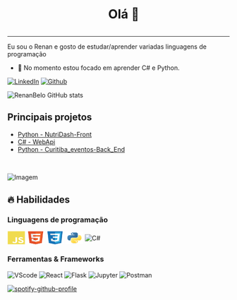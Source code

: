 <!--título-->
<div id="user-content-toc">
  <ul align="center">
    <summary><h1 style="display: inline-block">Olá 👋</h1></summary>
</div>
    
---
<p>
  Eu sou o Renan e gosto de estudar/aprender variadas linguagens de programação

  - 🌱 No momento estou focado em aprender C# e Python.

<!-- Links -->

[![LinkedIn](https://img.shields.io/badge/LinkedIn-0077B5?style=for-the-badge&logo=linkedin&logoColor=white)](https://www.linkedin.com/in/christian-oliveira-925532257/)
[![Github](https://img.shields.io/badge/GitHub-100000?style=for-the-badge&logo=github&logoColor=white)](https://github.com/RenanBelo)

<!-- GithubStats -->
![RenanBelo GitHub stats](https://github-readme-stats.vercel.app/api?username=RenanBelo&show_icons=true&theme=gotham)

<!-- Portfolio -->
## Principais projetos
- [Python - NutriDash-Front](https://github.com/RenanBelo/NutriDash-Front)
- [C# - WebApi](https://github.com/RenanBelo/WebApi_c)
- [Python - Curitiba_eventos-Back_End](https://github.com/RenanBelo/curitiba_eventos-Back_End)

<!-- GIF -->
<br>
<p align="left">
  <img align="center" src="https://media.giphy.com/media/v1.Y2lkPTc5MGI3NjExODN4ajkwNW0wNGdwbGVjYWcwb3RwbG1yNndpYzVkeWVnZXJxdDhzbSZlcD12MV9pbnRlcm5hbF9naWZfYnlfaWQmY3Q9Zw/H62NM1ab7wzMXURdoi/giphy.gif" 
 height= 400 weight= 400 alt="Imagem">
</p>

## 🔥 Habilidades
<!-- Skills: Programming Languages -->
  <div style="flex-basis: 48%;">
    <h3>Linguagens de programação</h3>
    <img align="center" alt="Js" height="30" width="40" src="https://raw.githubusercontent.com/devicons/devicon/master/icons/javascript/javascript-plain.svg">
    <img align="center" alt="HTML" height="30" width="40" src="https://raw.githubusercontent.com/devicons/devicon/master/icons/html5/html5-original.svg">
    <img align="center" alt="CSS" height="30" width="40" src="https://raw.githubusercontent.com/devicons/devicon/master/icons/css3/css3-original.svg">
    <img align="center" alt="Python" height="30" width="40" src="https://raw.githubusercontent.com/devicons/devicon/master/icons/python/python-original.svg">
    <img align="center" alt="C#" height="30" width="40" src="https://skillicons.dev/icons?i=cs">
  </div>
  
  <!-- Skills: Tools & Frameworks -->
  <div style="flex-basis: 48%;">
    <h3>Ferramentas & Frameworks</h3>
    <img align="center" alt="VScode" height="30" width="40" src="https://cdn.jsdelivr.net/gh/devicons/devicon/icons/vscode/vscode-original.svg">
    <img align="center" alt="React" height="30" width="40" src="https://skillicons.dev/icons?i=react">
    <img align="center" alt="Flask" height="30" width="40" src="https://skillicons.dev/icons?i=flask">
    <img align="center" alt="Jupyter" height="30" width="40" src="https://cdn.jsdelivr.net/gh/devicons/devicon/icons/jupyter/jupyter-original.svg">
    <img align="center" alt="Postman" height="30" width="40" src="https://skillicons.dev/icons?i=postman">
  </div>
  
[![spotify-github-profile](https://spotify-github-profile.vercel.app/api/view?uid=21peotaknqt6dqgaplliodeiy&cover_image=true&theme=default&show_offline=false&background_color=121212&interchange=false)](https://github.com/kittinan/spotify-github-profile)
